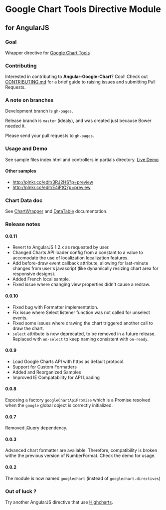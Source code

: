Google Chart Tools Directive Module
============================
for AngularJS
-------------

### Goal

Wrapper directive for [Google Chart Tools](https://google-developers.appspot.com/chart/)

### Contributing

Interested in contributing to **Angular-Google-Chart**? Cool! Check out [CONTRIBUTING.md](./CONTRIBUTING.md) for a brief guide to raising issues and submitting Pull Requests.

### A note on branches

Development branch is `gh-pages`.

Release branch is `master` (idealy), and was created just because Bower needed it.

Please send your pull requests to `gh-pages`.

### Usage and Demo

See sample files index.html and controllers in partials directory. [Live Demo](http://bouil.github.io/angular-google-chart/)

#### Other samples

* http://plnkr.co/edit/3RJ2HS?p=preview
* http://plnkr.co/edit/E4iPtQ?p=preview

### Chart Data doc

See [ChartWrapper](https://google-developers.appspot.com/chart/interactive/docs/reference#chartwrapperobject) and [DataTable](https://google-developers.appspot.com/chart/interactive/docs/reference#DataTable) documentation.

### Release notes

#### 0.0.11

* Revert to AngularJS 1.2.x as requested by user.
* Changed Charts API loader config from a constant to a value to accomodate the use of localization localization features.
* Add before-draw event callback attribute, allowing for last-minute changes from user's javascript (like dynamically resizing chart area for responsive designs).
* Added French local sample.
* Fixed issue where changing view properties didn't cause a redraw.

#### 0.0.10

* Fixed bug with Formatter implementation.
* Fix issue where Select listener function was not called for unselect events.
* Fixed some issues where drawing the chart triggered another call to draw the chart.
* `select` attribute is now deprecated, to be removed in a future release.  Replaced with `on-select` to keep naming consistent with `on-ready`.

#### 0.0.9

* Load Google Charts API with https as default protocol.
* Support for Custom Formatters
* Added and Reorganized Samples
* Improved IE Compatability for API Loading

#### 0.0.8

Exposing a factory `googleChartApiPromise` which is a Promise resolved when the `google` global object is correctly initialized.

#### 0.0.7

Removed jQuery dependency.

#### 0.0.3

Advanced chart formatter are available. Therefore, compatibility is broken withe the previous version of NumberFormat. Check the demo for usage.

#### 0.0.2

The module is now named `googlechart` (instead of `googlechart.directives`)

### Out of luck ?

Try another AngularJS directive that use [Highcharts](https://github.com/pablojim/highcharts-ng).

